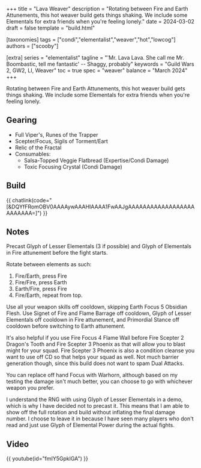 +++
title = "Lava Weaver"
description = "Rotating between Fire and Earth Attunements, this hot weaver build gets things shaking. We include some Elementals for extra friends when you're feeling lonely."
date = 2024-03-02
draft = false
template = "build.html"

[taxonomies]
tags = ["condi","elementalist","weaver","hot","lowcog"]
authors = ["scooby"]

[extra]
series = "elementalist"
tagline =  "'Mr. Lava Lava. She call me Mr. Boombastic, tell me fantastic' -- Shaggy, probably"
keywords = "Guild Wars 2, GW2, LI, Weaver"
toc = true
spec = "weaver"
balance = "March 2024"
+++

Rotating between Fire and Earth Attunements, this hot weaver build gets things shaking.
We include some Elementals for extra friends when you're feeling lonely.

## Gearing

- Full Viper's, Runes of the Trapper
- Scepter/Focus, Sigils of Torment/Eart
- Relic of the Fractal
- Consumables:
  - Salsa-Topped Veggie Flatbread (Expertise/Condi Damage)
  - Toxic Focusing Crystal (Condi Damage)

## Build

{{ chatlink(code="[&DQYfFRomOBV0AAAAywAAAHIAAAA1FwAAJgAAAAAAAAAAAAAAAAAAAAAAAAA=]") }}

## Notes

Precast Glyph of Lesser Elementals (3 if possible) and Glyph of Elementals in Fire attunement before the fight starts.

Rotate between elements as such:

1. Fire/Earth, press Fire
2. Fire/Fire, press Earth
3. Earth/Fire, press Fire
4. Fire/Earth, repeat from top.

Use all your weapon skills off cooldown, skipping Earth Focus 5 Obsidian Flesh. Use Signet of Fire and Flame Barrage off cooldown, Glyph of Lesser Elementals off cooldown in Fire attunement, and Primordial Stance off cooldown before switching to Earth attunement.

It's also helpful if you use Fire Focus 4 Flame Wall before Fire Scepter 2 Dragon's Tooth and Fire Scepter 3 Phoenix as that will allow you to blast might for your squad. Fire Scepter 3 Phoenix is also a condition cleanse you want to use off CD so that helps your squad as well. Not much barrier generation though, since this build does not want to spam Dual Attacks.

You can replace off hand Focus with Warhorn, although based on my testing the damage isn't much better, you can choose to go with whichever weapon you prefer.

I understand the RNG with using Glyph of Lesser Elementals in a demo, which is why I have decided not to precast it. This means that I am able to show off the full rotation and build without inflating the final damage number. I choose to leave it in because I have seen many players who don't read and just use Glyph of Elemental Power during the actual fights.

## Video

{{ youtube(id="fmIY5GpklGA") }}

